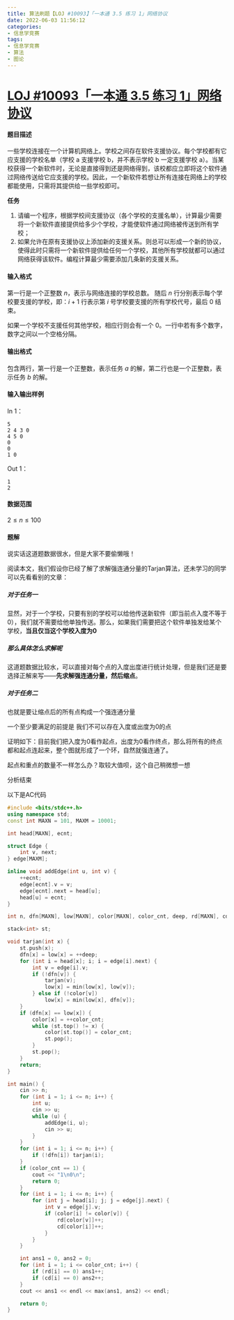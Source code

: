 ```yaml
---
title: 算法刷题【LOJ #10093】「一本通 3.5 练习 1」网络协议
date: 2022-06-03 11:56:12
categories:
- 信息学竞赛
tags:
- 信息学竞赛
- 算法
- 图论
---
```


# [LOJ #10093「一本通 3.5 练习 1」网络协议](https://loj.ac/p/10093)

#### 题目描述

一些学校连接在一个计算机网络上。学校之间存在软件支援协议。每个学校都有它应支援的学校名单（学校 a 支援学校 b，并不表示学校 b 一定支援学校 a）。当某校获得一个新软件时，无论是直接得到还是网络得到，该校都应立即将这个软件通过网络传送给它应支援的学校。因此，一个新软件若想让所有连接在网络上的学校都能使用，只需将其提供给一些学校即可。

**任务**

1. 请编一个程序，根据学校间支援协议（各个学校的支援名单），计算最少需要将一个新软件直接提供给多少个学校，才能使软件通过网络被传送到所有学校；
2. 如果允许在原有支援协议上添加新的支援关系。则总可以形成一个新的协议，使得此时只需将一个新软件提供给任何一个学校，其他所有学校就都可以通过网络获得该软件。编程计算最少需要添加几条新的支援关系。

#### 输入格式

第一行是一个正整数 $n$，表示与网络连接的学校总数。 随后 $n$ 行分别表示每个学校要支援的学校，即：$i+1$ 行表示第 $i$ 号学校要支援的所有学校代号，最后 $0$ 结束。

如果一个学校不支援任何其他学校，相应行则会有一个 $0$。一行中若有多个数字，数字之间以一个空格分隔。

#### 输出格式

包含两行，第一行是一个正整数，表示任务 $a$ 的解，第二行也是一个正整数，表示任务 $b$ 的解。

#### 输入输出样例

In 1：

```
5
2 4 3 0
4 5 0
0
0
1 0
```

Out 1：

```
1
2
```

#### 数据范围

$2≤n≤100$

#### 题解

说实话这道题数据很水，但是大家不要偷懒哦！

阅读本文，我们假设你已经了解了求解强连通分量的Tarjan算法，还未学习的同学可以先看看别的文章：

##### 对于任务一

显然，对于一个学校，只要有别的学校可以给他传送新软件（即当前点入度不等于0），我们就不需要给他单独传送。那么，如果我们需要把这个软件单独发给某个学校，**当且仅当这个学校入度为0**

##### 那么具体怎么求解呢

这道题数据比较水，可以直接对每个点的入度出度进行统计处理，但是我们还是要选择正解来写——**先求解强连通分量，然后缩点**。

##### 对于任务二

也就是要让缩点后的所有点构成一个强连通分量

一个至少要满足的前提是 我们不可以存在入度或出度为0的点

证明如下：目前我们把入度为0看作起点，出度为0看作终点，那么将所有的终点都和起点连起来，整个图就形成了一个环，自然就强连通了。

起点和重点的数量不一样怎么办？取较大值呗，这个自己稍微想一想

分析结束

以下是AC代码

```cpp
#include <bits/stdc++.h>
using namespace std;
const int MAXN = 101, MAXM = 10001;

int head[MAXN], ecnt;

struct Edge {
    int v, next;
} edge[MAXM];

inline void addEdge(int u, int v) {
    ++ecnt;
    edge[ecnt].v = v;
    edge[ecnt].next = head[u];
    head[u] = ecnt;
}

int n, dfn[MAXN], low[MAXN], color[MAXN], color_cnt, deep, rd[MAXN], cd[MAXN];

stack<int> st;

void tarjan(int x) {
    st.push(x);
    dfn[x] = low[x] = ++deep;
    for (int i = head[x]; i; i = edge[i].next) {
        int v = edge[i].v;
        if (!dfn[v]) {
            tarjan(v);
            low[x] = min(low[x], low[v]);
        } else if (!color[v])
            low[x] = min(low[x], dfn[v]);
    }
    if (dfn[x] == low[x]) {
        color[x] = ++color_cnt;
        while (st.top() != x) {
            color[st.top()] = color_cnt;
            st.pop();
        }
        st.pop();
    }
    return;
}

int main() {
    cin >> n;
    for (int i = 1; i <= n; i++) {
        int u;
        cin >> u;
        while (u) {
            addEdge(i, u);
            cin >> u;
        }
    }
    for (int i = 1; i <= n; i++) {
        if (!dfn[i]) tarjan(i);
    }
    if (color_cnt == 1) {
        cout << "1\n0\n";
        return 0;
    }
    for (int i = 1; i <= n; i++) {
        for (int j = head[i]; j; j = edge[j].next) {
            int v = edge[j].v;
            if (color[i] != color[v]) {
                rd[color[v]]++;
                cd[color[i]]++;
            }
        }
    }

    int ans1 = 0, ans2 = 0;
    for (int i = 1; i <= color_cnt; i++) {
        if (rd[i] == 0) ans1++;
        if (cd[i] == 0) ans2++;
    }
    cout << ans1 << endl << max(ans1, ans2) << endl;

    return 0;
}
```

